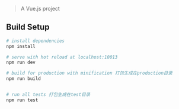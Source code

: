 
> A Vue.js project

## Build Setup

``` bash
# install dependencies
npm install

# serve with hot reload at localhost:10013
npm run dev

# build for production with minification 打包生成在production目录
npm run build 


# run all tests 打包生成在test目录
npm run test
```
